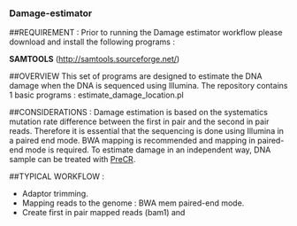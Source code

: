 ### Damage-estimator

##REQUIREMENT : 
Prior to running the Damage estimator workflow please download and install the following programs :

**SAMTOOLS** (http://samtools.sourceforge.net/)

##OVERVIEW
This set of programs are designed to estimate the DNA damage when the DNA is sequenced using Illumina. 
The repository contains 1 basic programs :
estimate_damage_location.pl
 
 
##CONSIDERATIONS :
 Damage estimation is based on the systematics mutation rate difference between the first in pair and the second in pair reads. Therefore it is essential that the sequencing is done using Illumina in a paired end mode. BWA mapping is recommended and mapping in paired-end mode is required. To estimate damage in an independent way, DNA sample can be treated with [PreCR][PreCR]. 
 
 [PreCR]: https://www.neb.com/products/m0309-precr-repair-mix 

##TYPICAL WORKFLOW :
- Adaptor trimming.
- Mapping reads to the genome : BWA mem paired-end mode.
- Create first in pair mapped reads (bam1) and 







